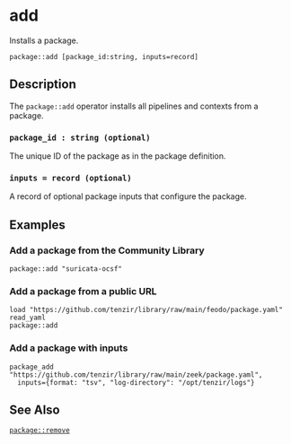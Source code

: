 # add

Installs a package.

```tql
package::add [package_id:string, inputs=record]
```

## Description

The `package::add` operator installs all pipelines and contexts from a package.

### `package_id : string (optional)`

The unique ID of the package as in the package definition.

### `inputs = record (optional)`

A record of optional package inputs that configure the package.

## Examples

### Add a package from the Community Library

```tql
package::add "suricata-ocsf"
```

### Add a package from a public URL

```tql
load "https://github.com/tenzir/library/raw/main/feodo/package.yaml"
read_yaml
package::add
```

### Add a package with inputs

```tql
package_add "https://github.com/tenzir/library/raw/main/zeek/package.yaml",
  inputs={format: "tsv", "log-directory": "/opt/tenzir/logs"}
```

## See Also

[`package::remove`](remove.md)
